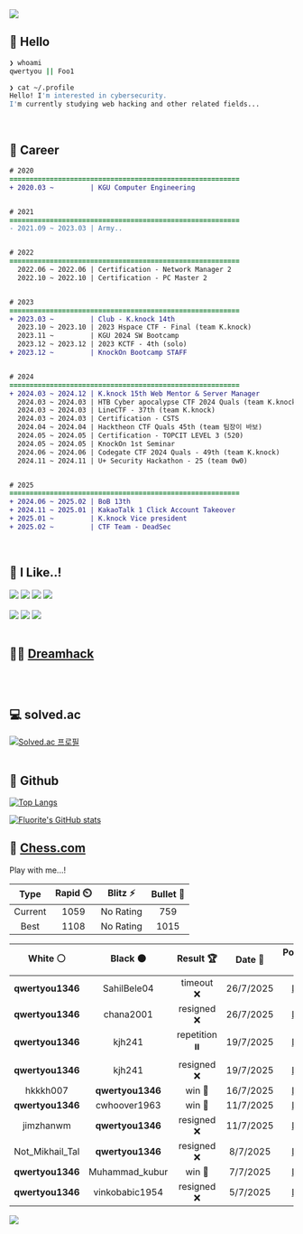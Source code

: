 <div align=left>
  <img src="https://capsule-render.vercel.app/api?type=waving&height=300&color=00f0e0&text=•⩊•" />
<br>

## 👋 Hello
```zsh
❯ whoami
qwertyou || Foo1

❯ cat ~/.profile
Hello! I'm interested in cybersecurity.
I'm currently studying web hacking and other related fields...
```
<br>
  
## 🌱 Career
```diff
# 2020
=========================================================
+ 2020.03 ~         | KGU Computer Engineering


# 2021
=========================================================
- 2021.09 ~ 2023.03 | Army..


# 2022
=========================================================
  2022.06 ~ 2022.06 | Certification - Network Manager 2
  2022.10 ~ 2022.10 | Certification - PC Master 2


# 2023
=========================================================
+ 2023.03 ~         | Club - K.knock 14th
  2023.10 ~ 2023.10 | 2023 Hspace CTF - Final (team K.knock)
  2023.11 ~         | KGU 2024 SW Bootcamp
  2023.12 ~ 2023.12 | 2023 KCTF - 4th (solo)
+ 2023.12 ~         | KnockOn Bootcamp STAFF


# 2024
=========================================================
+ 2024.03 ~ 2024.12 | K.knock 15th Web Mentor & Server Manager
  2024.03 ~ 2024.03 | HTB Cyber apocalypse CTF 2024 Quals (team K.knock)
  2024.03 ~ 2024.03 | LineCTF - 37th (team K.knock)
  2024.03 ~ 2024.03 | Certification - CSTS
  2024.04 ~ 2024.04 | Hacktheon CTF Quals 45th (team 팀장이 바보)
  2024.05 ~ 2024.05 | Certification - TOPCIT LEVEL 3 (520)
  2024.05 ~ 2024.05 | KnockOn 1st Seminar
  2024.06 ~ 2024.06 | Codegate CTF 2024 Quals - 49th (team K.knock)
  2024.11 ~ 2024.11 | U+ Security Hackathon - 25 (team 0w0)


# 2025
=========================================================
+ 2024.06 ~ 2025.02 | BoB 13th
+ 2024.11 ~ 2025.01 | KakaoTalk 1 Click Account Takeover
+ 2025.01 ~         | K.knock Vice president
+ 2025.02 ~         | CTF Team - DeadSec
```
<br>

## 🔨 I Like..!
<img src="https://img.shields.io/badge/Java-ED8B00?style=for-the-badge&logo=openjdk&logoColor=white">
<img src="https://img.shields.io/badge/python-3776AB?style=for-the-badge&logo=python&logoColor=white">
<img src="https://img.shields.io/badge/PHP-777BB4?style=for-the-badge&logo=php&logoColor=white">
<img src="https://img.shields.io/badge/Node.js-43853D?style=for-the-badge&logo=node.js&logoColor=white">
<br><br>
<img src="https://img.shields.io/badge/linux-FCC624?style=for-the-badge&logo=linux&logoColor=black"> 
<img src="https://img.shields.io/badge/docker-%230db7ed.svg?style=for-the-badge&logo=docker&logoColor=white">
<img src="https://img.shields.io/badge/GIT-E44C30?style=for-the-badge&logo=git&logoColor=white">
<br><br>

## 👨‍💻 [Dreamhack](https://dreamhack.io/users/40186)
<br><br>


## 💻 solved.ac
[![Solved.ac
프로필](http://mazassumnida.wtf/api/v2/generate_badge?boj=qwertyou)](https://solved.ac/qwertyou)
<br><br>

## 🚀 Github
[![Top Langs](https://github-readme-stats.vercel.app/api/top-langs/?username=qw3rtyou&layout=compact)](https://github.com/qw3rtyou/github-readme-stats)

[![Fluorite's GitHub stats](https://github-readme-stats.vercel.app/api?username=qw3rtyou)](https://github.com/anuraghazra/github-readme-stats)

## 🏁 [Chess.com](https://www.chess.com/)
Play with me...!
<!--START_SECTION:chessStats-->
<!-- Automatically generated with https://github.com/Balastrong/chess-stats-action -->

| Type | Rapid ⏲️ | Blitz ⚡ | Bullet 🔫 |
|:---:|:---:|:---:|:---:|
| Current | 1059 | No Rating | 759 |
| Best | 1108 | No Rating | 1015 |

| White ⚪ | Black ⚫ | Result 🏆 | Date 📅 | Position 🗺️ | Type 🕕 |
|:---:|:---:|:---:|:---:|:---:|:---:|
| **qwertyou1346** | SahilBele04 | timeout ❌ | 26/7/2025 | <a href="http://www.ee.unb.ca/cgi-bin/tervo/fen.pl?select=3rk3/Q4pp1/3bp1q1/4n2r/3p4/5N2/5PK1/5R2 w - - 2 35">Link</a> | Rapid |
| **qwertyou1346** | chana2001 | resigned ❌ | 26/7/2025 | <a href="http://www.ee.unb.ca/cgi-bin/tervo/fen.pl?select=r2qkbnr/2p1pppp/p1b5/8/3P4/8/PPP3PP/RNB1KB1R w KQkq - 0 9">Link</a> | Rapid |
| **qwertyou1346** | kjh241 | repetition ⏸️ | 19/7/2025 | <a href="http://www.ee.unb.ca/cgi-bin/tervo/fen.pl?select=4q1nr/5k1p/1bn2P2/1p1p4/1P3Q1B/2Pb1N2/5PKP/8 b - - 10 28">Link</a> | Rapid |
| **qwertyou1346** | kjh241 | resigned ❌ | 19/7/2025 | <a href="http://www.ee.unb.ca/cgi-bin/tervo/fen.pl?select=1rbqkb1r/p1P2ppp/nn1p4/1B2p3/1P2P3/P1N2N2/2P1QPPP/R1B2RK1 b k - 0 12">Link</a> | Rapid |
| hkkkh007 | **qwertyou1346** | win 🥇 | 16/7/2025 | <a href="http://www.ee.unb.ca/cgi-bin/tervo/fen.pl?select=8/5p1p/8/8/4k3/4n3/PP3p2/2K5 w - - 0 45">Link</a> | Rapid |
| **qwertyou1346** | cwhoover1963 | win 🥇 | 11/7/2025 | <a href="http://www.ee.unb.ca/cgi-bin/tervo/fen.pl?select=4r2k/3RP1pp/pp6/1p6/8/P7/P1P3PP/5K2 b - - 0 29">Link</a> | Rapid |
| jimzhanwm | **qwertyou1346** | resigned ❌ | 11/7/2025 | <a href="http://www.ee.unb.ca/cgi-bin/tervo/fen.pl?select=r4rk1/p1p1Rppp/1p6/2bP4/2Bn2n1/P1NP4/1PP2PPP/R1BQ2K1 b - - 0 12">Link</a> | Rapid |
| Not_Mikhail_Tal | **qwertyou1346** | resigned ❌ | 8/7/2025 | <a href="http://www.ee.unb.ca/cgi-bin/tervo/fen.pl?select=2q2rk1/4Rp1p/1p3Qp1/p1pB4/5P1P/P2P2P1/1PP5/6K1 b - - 2 31">Link</a> | Rapid |
| **qwertyou1346** | Muhammad_kubur | win 🥇 | 7/7/2025 | <a href="http://www.ee.unb.ca/cgi-bin/tervo/fen.pl?select=r1q3k1/p1bQRpp1/2P4p/6n1/2N5/2P3P1/PP3PKP/8 b - - 3 26">Link</a> | Rapid |
| **qwertyou1346** | vinkobabic1954 | resigned ❌ | 5/7/2025 | <a href="http://www.ee.unb.ca/cgi-bin/tervo/fen.pl?select=r4rk1/1pp3pp/p1n5/4p3/3pP2b/1P1P2qP/PBP4K/5RQ1 w - - 0 23">Link</a> | Rapid |

<!--END_SECTION:chessStats-->


<img src="https://capsule-render.vercel.app/api?type=waving&color=00f0e0&height=150&section=footer" />
</div>


